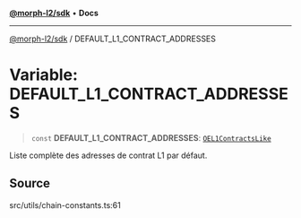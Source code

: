 [**@morph-l2/sdk**](../globals.md) • **Docs**

***

[@morph-l2/sdk](../globals.md) / DEFAULT\_L1\_CONTRACT\_ADDRESSES

# Variable: DEFAULT\_L1\_CONTRACT\_ADDRESSES

> `const` **DEFAULT\_L1\_CONTRACT\_ADDRESSES**: [`OEL1ContractsLike`](../type-aliases/OEL1ContractsLike.md)

Liste complète des adresses de contrat L1 par défaut.

## Source

src/utils/chain-constants.ts:61
